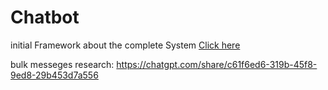# Chatbot

initial Framework about the complete System [Click here](https://miro.com/welcomeonboard/Mkk3U3ZtNHoxQTZidjBPbFNhMVYwSGxLRjk1d2s1clZ5VDVINTlNOWlPVEJMdmVBczBhV0Jpb1NzWTVRa2NEMnwzNDU4NzY0NTYwODM1NTc3MzM4fDI=?share_link_id=57093518801)

bulk messeges research: https://chatgpt.com/share/c61f6ed6-319b-45f8-9ed8-29b453d7a556
